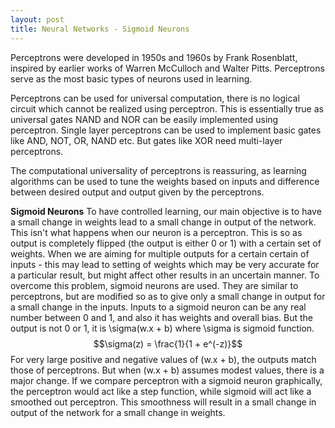 ```yaml
---
layout: post
title: Neural Networks - Sigmoid Neurons
---
```

Perceptrons were developed in 1950s and 1960s by Frank Rosenblatt, inspired by earlier works of Warren McCulloch and Walter Pitts. Perceptrons serve as the most basic types of neurons used in learning.

Perceptrons can be used for universal computation, there is no logical circuit which cannot be realized using perceptron. This is essentially true as universal gates NAND and NOR can be easily implemented using perceptron. Single layer perceptrons can be used to implement basic gates like AND, NOT, OR, NAND etc. But gates like XOR need multi-layer perceptrons.

The computational universality of perceptrons is reassuring, as learning algorithms can be used to tune the weights based on inputs and difference between desired output and output given by the perceptrons.

**Sigmoid Neurons**
To have controlled learning, our main objective is to have a small change in weights lead to a small change in output of the network. This isn't what happens when our neuron is a perceptron. This is so as output is completely flipped (the output is either 0 or 1) with a certain set of weights. When we are aiming for multiple outputs for a certain certain of inputs - this may lead to setting of weights which may be very accurate for a particular result, but might affect other results in an uncertain manner.
To overcome this problem, sigmoid neurons are used. They are similar to perceptrons, but are modified so as to give only a small change in output for a small change in the inputs.
Inputs to a sigmoid neuron can be any real number between 0 and 1, and also it has weights and overall bias. But the output is not 0 or 1, it is \sigma(w.x + b) where \sigma is sigmoid function.
$$\sigma(z) = \frac{1}{1 + e^(-z)}$$
For very large positive and negative values of (w.x + b), the outputs match those of perceptrons. But when (w.x + b) assumes modest values, there is a major change.
If we compare perceptron with a sigmoid neuron graphically, the perceptron would act like a step function, while sigmoid will act like a smoothed out perceptron. This smoothness will result in a small change in output of the network for a small change in weights.

